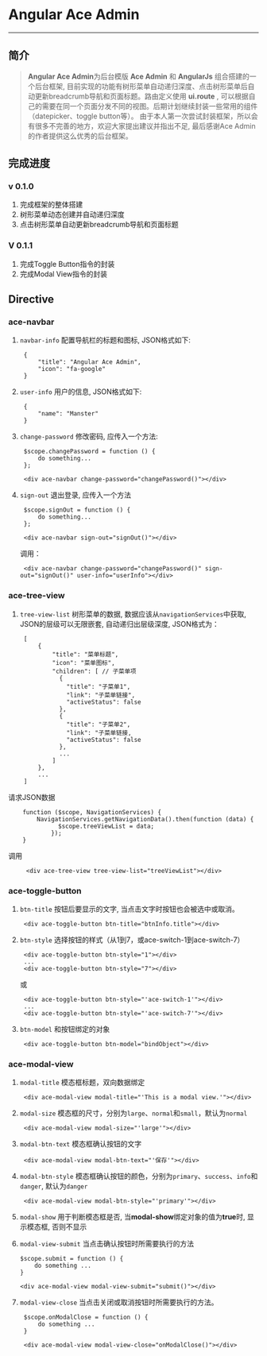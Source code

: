 # Angular Ace Admin

----

## 简介

>**Angular Ace Admin**为后台模版 **Ace Admin** 和 **AngularJs** 组合搭建的一个后台框架, 目前实现的功能有树形菜单自动递归深度、点击树形菜单后自动更新breadcrumb导航和页面标题。路由定义使用 **ui.route** , 可以根据自己的需要在同一个页面分发不同的视图。后期计划继续封装一些常用的组件（datepicker、toggle button等）。
由于本人第一次尝试封装框架，所以会有很多不完善的地方，欢迎大家提出建议并指出不足, 最后感谢Ace Admin的作者提供这么优秀的后台框架。

## 完成进度

### v 0.1.0

1. 完成框架的整体搭建
2. 树形菜单动态创建并自动递归深度
3. 点击树形菜单自动更新breadcrumb导航和页面标题

### V 0.1.1

1. 完成Toggle Button指令的封装
2. 完成Modal View指令的封装


## Directive

### ace-navbar

1. `navbar-info` 配置导航栏的标题和图标, JSON格式如下:

		{
			"title": "Angular Ace Admin",
			"icon": "fa-google"
		}

2. `user-info` 用户的信息, JSON格式如下:

		{
			"name": "Manster"
		}

3. `change-password` 修改密码, 应传入一个方法:

		$scope.changePassword = function () {
			do something...
		};

		<div ace-navbar change-password="changePassword()"></div>

4. `sign-out` 退出登录, 应传入一个方法

		$scope.signOut = function () {
			do something...
		};

		<div ace-navbar sign-out="signOut()"></div>

	调用：

		<div ace-navbar change-password="changePassword()" sign-out="signOut()" user-info="userInfo"></div>


### ace-tree-view

1. `tree-view-list` 树形菜单的数据, 数据应该从`navigationServices`中获取, JSON的层级可以无限嵌套, 自动递归出层级深度, JSON格式为：

		[
			{
    			"title": "菜单标题",
			    "icon": "菜单图标",
			    "children": [ // 子菜单项
			      {
        			"title": "子菜单1",
		        	"link": "子菜单链接",
	        		"activeStatus": false
			      },
			      {
        			"title": "子菜单2",
		        	"link": "子菜单链接,
					"activeStatus": false
			      },
			      ...
				]
			},
			...
		]
请求JSON数据

		function ($scope, NavigationServices) {
			NavigationServices.getNavigationData().then(function (data) {
                  $scope.treeViewList = data;
                });
       	}
调用

 		 <div ace-tree-view tree-view-list="treeViewList"></div>

### ace-toggle-button

1. `btn-title` 按钮后要显示的文字, 当点击文字时按钮也会被选中或取消。

        <div ace-toggle-button btn-title="btnInfo.title"></div>

2. `btn-style` 选择按钮的样式（从1到7，或ace-switch-1到ace-switch-7）

        <div ace-toggle-button btn-style="1"></div>
        ...
        <div ace-toggle-button btn-style="7"></div>

    或

        <div ace-toggle-button btn-style="'ace-switch-1'"></div>
        ...
        <div ace-toggle-button btn-style="'ace-switch-7'"></div>

3. `btn-model` 和按钮绑定的对象

        <div ace-toggle-button btn-model="bindObject"></div>

### ace-modal-view
1. `modal-title` 模态框标题，双向数据绑定

        <div ace-modal-view modal-title="'This is a modal view.'"></div>

2. `modal-size` 模态框的尺寸，分别为`large`、`normal`和`small`，默认为`normal`

        <div ace-modal-view modal-size="'large'"></div>

3. `modal-btn-text` 模态框确认按钮的文字

		<div ace-modal-view modal-btn-text="'保存'"></div>

4. `modal-btn-style` 模态框确认按钮的颜色，分别为`primary`、`success`、`info`和`danger`, 默认为`danger`

		<div ace-modal-view modal-btn-style="'primary'"></div>

5. `modal-show` 用于判断模态框是否, 当**modal-show**绑定对象的值为**true**时, 显示模态框, 否则不显示

6.  `modal-view-submit` 当点击确认按钮时所需要执行的方法

		$scope.submit = function () {
			do something ...
		}

		<div ace-modal-view modal-view-submit="submit()"></div>

7. `modal-view-close` 当点击关闭或取消按钮时所需要执行的方法。

		$scope.onModalClose = function () {
			do something ...
		}

		<div ace-modal-view modal-view-close="onModalClose()"></div>
